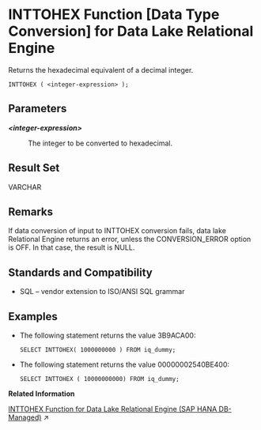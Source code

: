<!-- loioa55971e984f21015845192079b46b239 -->

# INTTOHEX Function \[Data Type Conversion\] for Data Lake Relational Engine

Returns the hexadecimal equivalent of a decimal integer.



```
INTTOHEX ( <integer-expression> );
```



<a name="loioa55971e984f21015845192079b46b239__INTTOHEX_parm1"/>

## Parameters


<dl>
<dt><b>

*<integer-expression\>*

</b></dt>
<dd>

The integer to be converted to hexadecimal.



</dd>
</dl>



<a name="loioa55971e984f21015845192079b46b239__INTTOHEX_returns1"/>

## Result Set

VARCHAR



<a name="loioa55971e984f21015845192079b46b239__INTTOHEX_remarks1"/>

## Remarks

If data conversion of input to INTTOHEX conversion fails, data lake Relational Engine returns an error, unless the CONVERSION\_ERROR option is OFF. In that case, the result is NULL.



<a name="loioa55971e984f21015845192079b46b239__INTTOHEX_standards1"/>

## Standards and Compatibility

-   SQL – vendor extension to ISO/ANSI SQL grammar



<a name="loioa55971e984f21015845192079b46b239__INTTOHEX_eample1"/>

## Examples

-   The following statement returns the value 3B9ACA00:

    ```
    SELECT INTTOHEX( 1000000000 ) FROM iq_dummy;
    ```

-   The following statement returns the value 00000002540BE400:

    ```
    SELECT INTTOHEX ( 10000000000) FROM iq_dummy;
    ```


**Related Information**  


[INTTOHEX Function for Data Lake Relational Engine (SAP HANA DB-Managed)](https://help.sap.com/viewer/a898e08b84f21015969fa437e89860c8/2023_4_QRC/en-US/cbe59f6c760e49a9ba1022e7d40f8642.html "Returns the hexadecimal equivalent of a decimal integer.") :arrow_upper_right:

